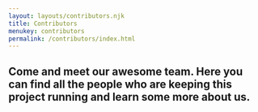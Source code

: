 ```yaml
---
layout: layouts/contributors.njk
title: Contributors
menukey: contributors
permalink: /contributors/index.html
---
```

## Come and meet our awesome team. Here you can find all the people who are keeping this project running and learn some more about us.